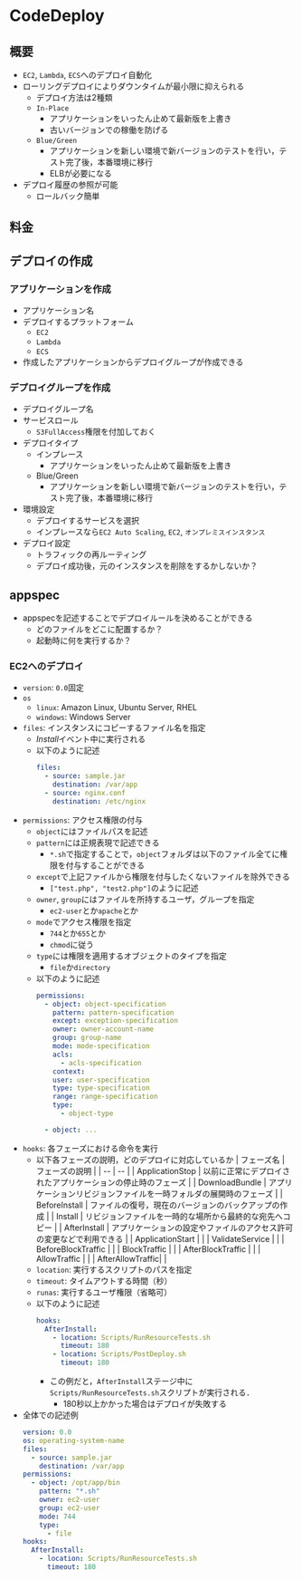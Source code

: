 # CodeDeploy

## 概要
- `EC2`, `Lambda`, `ECS`へのデプロイ自動化
- ローリングデプロイによりダウンタイムが最小限に抑えられる
    - デプロイ方法は2種類
    - `In-Place`
        - アプリケーションをいったん止めて最新版を上書き
        - 古いバージョンでの稼働を防げる
    - `Blue/Green`
        - アプリケーションを新しい環境で新バージョンのテストを行い，テスト完了後，本番環境に移行
        - ELBが必要になる
- デプロイ履歴の参照が可能
    - ロールバック簡単

## 料金


## デプロイの作成
### アプリケーションを作成
- アプリケーション名
- デプロイするプラットフォーム
    - `EC2`
    - `Lambda`
    - `ECS`
- 作成したアプリケーションからデプロイグループが作成できる

### デプロイグループを作成
- デプロイグループ名
- サービスロール
    - `S3FullAccess`権限を付加しておく
- デプロイタイプ
    - インプレース
        - アプリケーションをいったん止めて最新版を上書き
    - Blue/Green
        - アプリケーションを新しい環境で新バージョンのテストを行い，テスト完了後，本番環境に移行
- 環境設定
    - デプロイするサービスを選択
    - インプレースなら`EC2 Auto Scaling`, `EC2`, `オンプレミスインスタンス`
- デプロイ設定
    - トラフィックの再ルーティング
    - デプロイ成功後，元のインスタンスを削除をするかしないか？


## appspec
- appspecを記述することでデプロイルールを決めることができる
    - どのファイルをどこに配置するか？
    - 起動時に何を実行するか？


### EC2へのデプロイ
- `version`: `0.0`固定
- `os`
    - `linux`: Amazon Linux, Ubuntu Server, RHEL
    - `windows`: Windows Server
- `files`: インスタンスにコピーするファイル名を指定
    - *Install*イベント中に実行される
    - 以下のように記述
        ```YAML
        files:
          - source: sample.jar
            destination: /var/app
          - source: nginx.conf
            destination: /etc/nginx
        ```
- `permissions`: アクセス権限の付与
    - `object`にはファイルパスを記述
    - `pattern`には正規表現で記述できる
        - `*.sh`で指定することで，`object`フォルダは以下のファイル全てに権限を付与することができる
    - `except`で上記ファイルから権限を付与したくないファイルを除外できる
        - `["test.php", "test2.php"]`のように記述
    - `owner`, `group`にはファイルを所持するユーザ，グループを指定
        - `ec2-user`とか`apache`とか
    - `mode`でアクセス権限を指定
        - `744`とか`655`とか
        - `chmod`に従う
    - `type`には権限を適用するオブジェクトのタイプを指定
        - `file`か`directory`
    - 以下のように記述
        ```YAML
       permissions:
          - object: object-specification
            pattern: pattern-specification
            except: exception-specification
            owner: owner-account-name
            group: group-name
            mode: mode-specification
            acls: 
              - acls-specification 
            context:
            user: user-specification
            type: type-specification
            range: range-specification
            type:
              - object-type

          - object: ...
        ```
- `hooks`: 各フェーズにおける命令を実行
    - 以下各フェーズの説明，どのデプロイに対応しているか
        | フェーズ名 | フェーズの説明 |
        | -- | -- |
        | ApplicationStop | 以前に正常にデプロイされたアプリケーションの停止時のフェーズ |
        | DownloadBundle | アプリケーションリビジョンファイルを一時フォルダの展開時のフェーズ |
        | BeforeInstall | ファイルの復号，現在のバージョンのバックアップの作成 |
        | Install | リビジョンファイルを一時的な場所から最終的な宛先へコピー |
        | AfterInstall | アプリケーションの設定やファイルのアクセス許可の変更などで利用できる |
        | ApplicationStart | |
        | ValidateService | |
        | BeforeBlockTraffic | |
        | BlockTraffic | |
        | AfterBlockTraffic | |
        | AllowTraffic | |
        | AfterAllowTraffic| |
    - `location`: 実行するスクリプトのパスを指定
    - `timeout`: タイムアウトする時間（秒）
    - `runas`: 実行するユーザ権限（省略可）
    - 以下のように記述
        ```YAML
        hooks:
          AfterInstall:
            - location: Scripts/RunResourceTests.sh
              timeout: 180
            - location: Scripts/PostDeploy.sh
              timeout: 180
        ```
        - この例だと，`AfterInstall`ステージ中に`Scripts/RunResourceTests.sh`スクリプトが実行される．
            - 180秒以上かかった場合はデプロイが失敗する
- 全体での記述例
    ```YAML
    version: 0.0
    os: operating-system-name
    files:
      - source: sample.jar
        destination: /var/app
    permissions:
      - object: /opt/app/bin
        pattern: "*.sh"
        owner: ec2-user
        group: ec2-user
        mode: 744
        type:
          - file
    hooks:
      AfterInstall:
        - location: Scripts/RunResourceTests.sh
          timeout: 180
    ```
